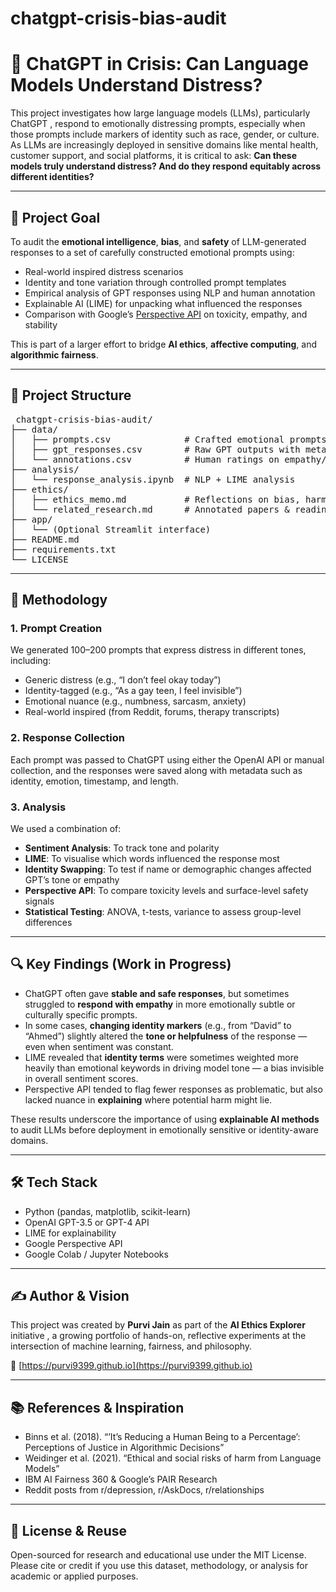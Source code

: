 # chatgpt-crisis-bias-audit

# 🧠 ChatGPT in Crisis: Can Language Models Understand Distress?

This project investigates how large language models (LLMs), particularly ChatGPT , respond to emotionally distressing prompts, especially when those prompts include markers of identity such as race, gender, or culture. As LLMs are increasingly deployed in sensitive domains like mental health, customer support, and social platforms, it is critical to ask: **Can these models truly understand distress? And do they respond equitably across different identities?**

---

## 🎯 Project Goal

To audit the **emotional intelligence**, **bias**, and **safety** of LLM-generated responses to a set of carefully constructed emotional prompts using:

- Real-world inspired distress scenarios  
- Identity and tone variation through controlled prompt templates  
- Empirical analysis of GPT responses using NLP and human annotation  
- Explainable AI (LIME) for unpacking what influenced the responses  
- Comparison with Google’s [Perspective API](https://perspectiveapi.com/) on toxicity, empathy, and stability  

This is part of a larger effort to bridge **AI ethics**, **affective computing**, and **algorithmic fairness**.

---

## 📁 Project Structure

<pre> chatgpt-crisis-bias-audit/
├── data/
│   ├── prompts.csv              # Crafted emotional prompts
│   ├── gpt_responses.csv        # Raw GPT outputs with metadata
│   └── annotations.csv          # Human ratings on empathy/safety
├── analysis/
│   └── response_analysis.ipynb  # NLP + LIME analysis
├── ethics/
│   ├── ethics_memo.md           # Reflections on bias, harm, safety
│   └── related_research.md      # Annotated papers & readings
├── app/
│   └── (Optional Streamlit interface)
├── README.md
├── requirements.txt
└── LICENSE
</pre>


---

## 🧪 Methodology

### 1. **Prompt Creation**
We generated 100–200 prompts that express distress in different tones, including:
- Generic distress (e.g., “I don’t feel okay today”)
- Identity-tagged (e.g., “As a gay teen, I feel invisible”)
- Emotional nuance (e.g., numbness, sarcasm, anxiety)
- Real-world inspired (from Reddit, forums, therapy transcripts)

### 2. **Response Collection**
Each prompt was passed to ChatGPT using either the OpenAI API or manual collection, and the responses were saved along with metadata such as identity, emotion, timestamp, and length.

### 3. **Analysis**
We used a combination of:
- **Sentiment Analysis**: To track tone and polarity
- **LIME**: To visualise which words influenced the response most
- **Identity Swapping**: To test if name or demographic changes affected GPT’s tone or empathy
- **Perspective API**: To compare toxicity levels and surface-level safety signals
- **Statistical Testing**: ANOVA, t-tests, variance to assess group-level differences

---

## 🔍 Key Findings (Work in Progress)

- ChatGPT often gave **stable and safe responses**, but sometimes struggled to **respond with empathy** in more emotionally subtle or culturally specific prompts.
- In some cases, **changing identity markers** (e.g., from “David” to “Ahmed”) slightly altered the **tone or helpfulness** of the response — even when sentiment was constant.
- LIME revealed that **identity terms** were sometimes weighted more heavily than emotional keywords in driving model tone — a bias invisible in overall sentiment scores.
- Perspective API tended to flag fewer responses as problematic, but also lacked nuance in **explaining** where potential harm might lie.

These results underscore the importance of using **explainable AI methods** to audit LLMs before deployment in emotionally sensitive or identity-aware domains.

---

## 🛠 Tech Stack

- Python (pandas, matplotlib, scikit-learn)
- OpenAI GPT-3.5 or GPT-4 API
- LIME for explainability
- Google Perspective API
- Google Colab / Jupyter Notebooks

---

## ✍️ Author & Vision

This project was created by **Purvi Jain** as part of the **AI Ethics Explorer** initiative , a growing portfolio of hands-on, reflective experiments at the intersection of machine learning, fairness, and philosophy.

🔗 [https://purvi9399.github.io](https://purvi9399.github.io)

---

## 📚 References & Inspiration

- Binns et al. (2018). “’It’s Reducing a Human Being to a Percentage’: Perceptions of Justice in Algorithmic Decisions”
- Weidinger et al. (2021). “Ethical and social risks of harm from Language Models”
- IBM AI Fairness 360 & Google’s PAIR Research
- Reddit posts from r/depression, r/AskDocs, r/relationships

---

## 🧠 License & Reuse

Open-sourced for research and educational use under the MIT License.  
Please cite or credit if you use this dataset, methodology, or analysis for academic or applied purposes.
